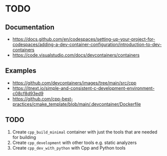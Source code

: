 # TODO

## Documentation

- https://docs.github.com/en/codespaces/setting-up-your-project-for-codespaces/adding-a-dev-container-configuration/introduction-to-dev-containers
- https://code.visualstudio.com/docs/devcontainers/containers

## Examples

- https://github.com/devcontainers/images/tree/main/src/cpp
- https://itnext.io/simple-and-consistent-c-development-environment-c08cf8d93ed9
- <https://github.com/cpp-best-practices/cmake_template/blob/main/.devcontainer/Dockerfile>

## TODO
1. Create `cpp_build_minimal` container with just the tools that are needed for building
2. Create `cpp_development` with other tools e.g. static analyzers
3. Create `cpp_dev_with_python` with Cpp and Python tools

